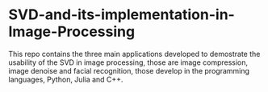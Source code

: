 # SVD-and-its-implementation-in-Image-Processing
This repo contains the three main applications developed to demostrate the usability of the SVD  in image processing, those are image compression, image denoise and facial recognition, those develop in the programming languages, Python, Julia and C++.
